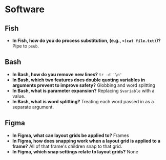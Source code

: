 # Software

## Fish

- **In Fish, how do you do process substitution, (e.g., `<(cat file.txt)`)?** Pipe to `psub`.

## Bash

- **In Bash, how do you remove new lines?** `tr -d '\n'`
- **In Bash, which two features does double quoting variables in arguments prevent to improve safety?** Globbing and word splitting
- **In Bash, what is parameter expansion?** Replacing `$variable` with a value.
- **In Bash, what is word splitting?** Treating each word passed in as a separate argument.

## Figma

- **In Figma, what can layout grids be applied to?** Frames
- **In Figma, how does snapping work when a layout grid is applied to a frame?** All of that frame's children snap to that grid.
- **In Figma, which snap settings relate to layout grids?** None